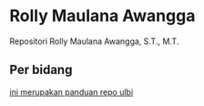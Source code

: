 # Rolly Maulana Awangga

Repositori Rolly Maulana Awangga, S.T., M.T.

## Per bidang

[ini merupakan panduan repo ulbi](nn257lpanduan.docx)